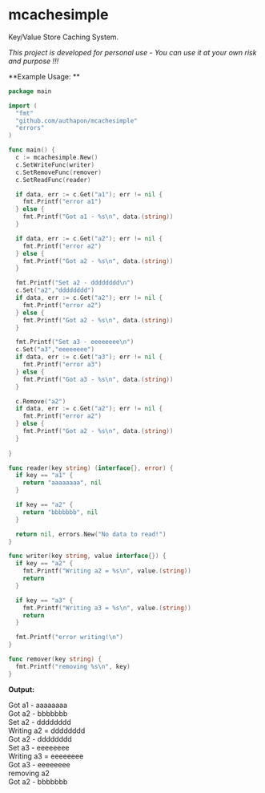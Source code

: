 # mcachesimple
Key/Value Store Caching System.

*This project is developed for personal use - You can use it at your own risk and purpose !!!*

**Example Usage: **

```go
package main

import (
  "fmt"
  "github.com/authapon/mcachesimple"
  "errors"
)

func main() {
  c := mcachesimple.New()
  c.SetWriteFunc(writer)
  c.SetRemoveFunc(remover)
  c.SetReadFunc(reader)

  if data, err := c.Get("a1"); err != nil {
    fmt.Printf("error a1")
  } else {
    fmt.Printf("Got a1 - %s\n", data.(string))
  }

  if data, err := c.Get("a2"); err != nil {
    fmt.Printf("error a2")
  } else {
    fmt.Printf("Got a2 - %s\n", data.(string))
  }

  fmt.Printf("Set a2 - dddddddd\n")
  c.Set("a2","dddddddd")
  if data, err := c.Get("a2"); err != nil {
    fmt.Printf("error a2")
  } else {
    fmt.Printf("Got a2 - %s\n", data.(string))
  }  

  fmt.Printf("Set a3 - eeeeeeee\n")
  c.Set("a3","eeeeeeee")
  if data, err := c.Get("a3"); err != nil {
    fmt.Printf("error a3")
  } else {
    fmt.Printf("Got a3 - %s\n", data.(string))
  } 

  c.Remove("a2")
  if data, err := c.Get("a2"); err != nil {
    fmt.Printf("error a2")
  } else {
    fmt.Printf("Got a2 - %s\n", data.(string))
  } 
 
}

func reader(key string) (interface{}, error) {
  if key == "a1" {
    return "aaaaaaaa", nil
  }

  if key == "a2" {
    return "bbbbbbb", nil
  }

  return nil, errors.New("No data to read!")
}

func writer(key string, value interface{}) {
  if key == "a2" {
    fmt.Printf("Writing a2 = %s\n", value.(string))
    return
  }

  if key == "a3" {
    fmt.Printf("Writing a3 = %s\n", value.(string))
    return
  }

  fmt.Printf("error writing!\n")
}

func remover(key string) {
  fmt.Printf("removing %s\n", key)
}
```

**Output:**

Got a1 - aaaaaaaa  
Got a2 - bbbbbbb  
Set a2 - dddddddd  
Writing a2 = dddddddd  
Got a2 - dddddddd  
Set a3 - eeeeeeee  
Writing a3 = eeeeeeee  
Got a3 - eeeeeeee  
removing a2  
Got a2 - bbbbbbb  
